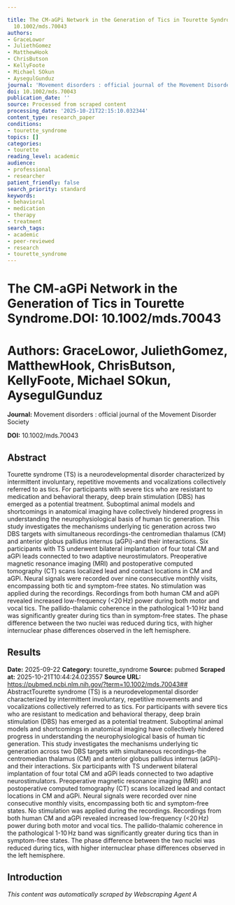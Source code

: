 ```yaml
---

title: The CM-aGPi Network in the Generation of Tics in Tourette Syndrome.**DOI:**
  10.1002/mds.70043
authors:
- GraceLowor
- JuliethGomez
- MatthewHook
- ChrisButson
- KellyFoote
- Michael SOkun
- AysegulGunduz
journal: 'Movement disorders : official journal of the Movement Disorder Society'
doi: 10.1002/mds.70043
publication_date: ''
source: Processed from scraped content
processing_date: '2025-10-21T22:15:10.032344'
content_type: research_paper
conditions:
- tourette_syndrome
topics: []
categories:
- tourette
reading_level: academic
audience:
- professional
- researcher
patient_friendly: false
search_priority: standard
keywords:
- behavioral
- medication
- therapy
- treatment
search_tags:
- academic
- peer-reviewed
- research
- tourette_syndrome
---
```




# The CM-aGPi Network in the Generation of Tics in Tourette Syndrome.**DOI:** 10.1002/mds.70043

# **Authors:** GraceLowor, JuliethGomez, MatthewHook, ChrisButson, KellyFoote, Michael SOkun, AysegulGunduz

**Journal:** Movement disorders : official journal of the Movement Disorder Society

**DOI:** 10.1002/mds.70043

## Abstract

Tourette syndrome (TS) is a neurodevelopmental disorder characterized by intermittent involuntary, repetitive movements and vocalizations collectively referred to as tics. For participants with severe tics who are resistant to medication and behavioral therapy, deep brain stimulation (DBS) has emerged as a potential treatment. Suboptimal animal models and shortcomings in anatomical imaging have collectively hindered progress in understanding the neurophysiological basis of human tic generation.
This study investigates the mechanisms underlying tic generation across two DBS targets with simultaneous recordings-the centromedian thalamus (CM) and anterior globus pallidus internus (aGPi)-and their interactions.
Six participants with TS underwent bilateral implantation of four total CM and aGPi leads connected to two adaptive neurostimulators. Preoperative magnetic resonance imaging (MRI) and postoperative computed tomography (CT) scans localized lead and contact locations in CM and aGPi. Neural signals were recorded over nine consecutive monthly visits, encompassing both tic and symptom-free states. No stimulation was applied during the recordings.
Recordings from both human CM and aGPi revealed increased low-frequency (<20 Hz) power during both motor and vocal tics. The pallido-thalamic coherence in the pathological 1-10 Hz band was significantly greater during tics than in symptom-free states. The phase difference between the two nuclei was reduced during tics, with higher internuclear phase differences observed in the left hemisphere.
## Results

**Date:** 2025-09-22
**Category:** tourette_syndrome
**Source:** pubmed
**Scraped at:** 2025-10-21T10:44:24.023557
**Source URL:** https://pubmed.ncbi.nlm.nih.gov/?term=10.1002/mds.70043## AbstractTourette syndrome (TS) is a neurodevelopmental disorder characterized by intermittent involuntary, repetitive movements and vocalizations collectively referred to as tics. For participants with severe tics who are resistant to medication and behavioral therapy, deep brain stimulation (DBS) has emerged as a potential treatment. Suboptimal animal models and shortcomings in anatomical imaging have collectively hindered progress in understanding the neurophysiological basis of human tic generation.
This study investigates the mechanisms underlying tic generation across two DBS targets with simultaneous recordings-the centromedian thalamus (CM) and anterior globus pallidus internus (aGPi)-and their interactions.
Six participants with TS underwent bilateral implantation of four total CM and aGPi leads connected to two adaptive neurostimulators. Preoperative magnetic resonance imaging (MRI) and postoperative computed tomography (CT) scans localized lead and contact locations in CM and aGPi. Neural signals were recorded over nine consecutive monthly visits, encompassing both tic and symptom-free states. No stimulation was applied during the recordings.
Recordings from both human CM and aGPi revealed increased low-frequency (<20 Hz) power during both motor and vocal tics. The pallido-thalamic coherence in the pathological 1-10 Hz band was significantly greater during tics than in symptom-free states. The phase difference between the two nuclei was reduced during tics, with higher internuclear phase differences observed in the left hemisphere.
## Introduction
*This content was automatically scraped by Webscraping Agent A*